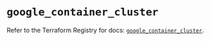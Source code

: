 # `google_container_cluster`

Refer to the Terraform Registry for docs: [`google_container_cluster`](https://registry.terraform.io/providers/hashicorp/google-beta/6.9.0/docs/resources/google_container_cluster).

